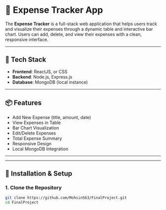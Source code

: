 # 💸 Expense Tracker App

The **Expense Tracker** is a full-stack web application that helps users track and visualize their expenses through a dynamic table and interactive bar chart. Users can add, delete, and view their expenses with a clean, responsive interface.

---

## 🔧 Tech Stack

- **Frontend**: ReactJS, or CSS
- **Backend**: Node.js, Express.js
- **Database**: MongoDB (local instance)


---

## 📦 Features

- Add New Expense (title, amount, date)
- View Expenses in Table
- Bar Chart Visualization
- Edit/Delete Expenses
- Total Expense Summary
- Responsive Design
- Local MongoDB Integration

---

---

## 🚀 Installation & Setup

### 1. Clone the Repository

```bash
git clone https://github.com/Mohsin563/FinalProject.git
cd FinalProject

